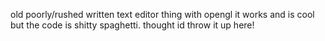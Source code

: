 old poorly/rushed written text editor thing with opengl it works and is cool but the code is shitty spaghetti. thought id throw it up here!
